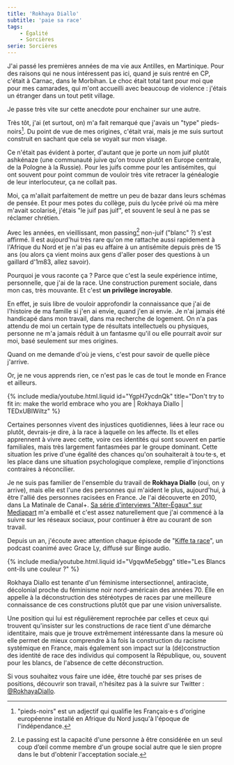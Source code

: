 ```yaml
---
title: 'Rokhaya Diallo'
subtitle: 'paie sa race'
tags:
    - Égalité
    - Sorcières
serie: Sorcières
---
```


J'ai passé les premières années de ma vie aux Antilles, en Martinique. Pour des
raisons qui ne nous intéressent pas ici, quand je suis rentré en CP, c'était à
Carnac, dans le Morbihan. Le choc était total tant pour moi que pour mes
camarades, qui m'ont accueilli avec beaucoup de violence : j'étais un étranger
dans un tout petit village.

Je passe très vite sur cette anecdote pour enchainer sur une autre.

Très tôt, j'ai (et surtout, on) m'a fait remarqué que j'avais un "type"
pieds-noirs[^pn]. Du point de vue de mes origines, c'était vrai, mais je me suis
surtout construit en sachant que cela se voyait sur mon visage.

[^pn]:
    "pieds-noirs" est un adjectif qui qualifie les Français·e·s d'origine
    européenne installé en Afrique du Nord jusqu'à l'époque de l'indépendance.

Ce n'était pas évident à porter, d'autant que je porte un nom juif plutôt
ashkénaze (une communauté juive qu'on trouve plutôt en Europe centrale, de la
Pologne à la Russie). Pour les juifs comme pour les antisémites, qui ont souvent
pour point commun de vouloir très vite retracer la généalogie de leur
interlocuteur, ça ne collait pas.

Moi, ça m'allait parfaitement de mettre un peu de bazar dans leurs schémas de
pensée. Et pour mes potes du collège, puis du lycée privé où ma mère m'avait
scolarisé, j'étais "le juif pas juif", et souvent le seul à ne pas se réclamer
chrétien.

Avec les années, en vieillissant, mon passing[^passing] non-juif ("blanc" ?)
s'est affirmé. Il est aujourd'hui très rare qu'on me rattache aussi rapidement à
l'Afrique du Nord et je n'ai pas eu affaire à un antisémite depuis près de 15
ans (ou alors ça vient moins aux gens d'aller poser des questions à un gaillard
d'1m83, allez savoir).

[^passing]:
    Le passing est la capacité d'une personne à être considérée en un seul coup
    d’œil comme membre d'un groupe social autre que le sien propre dans le but
    d'obtenir l'acceptation sociale.

Pourquoi je vous raconte ça ? Parce que c'est la seule expérience intime,
personnelle, que j'ai de la race. Une construction purement sociale, dans mon
cas, très mouvante. Et c'est **un privilège incroyable**.

En effet, je suis libre de vouloir approfondir la connaissance que j'ai de
l'histoire de ma famille si j'en ai envie, quand j'en ai envie. Je n'ai jamais
été handicapé dans mon travail, dans ma recherche de logement. On n'a pas
attendu de moi un certain type de résultats intellectuels ou physiques, personne
ne m'a jamais réduit à un fantasme qu'il ou elle pourrait avoir sur moi, basé
seulement sur mes origines.

Quand on me demande d'où je viens, c'est pour savoir de quelle pièce j'arrive.

Or, je ne vous apprends rien, ce n'est pas le cas de tout le monde en France et
ailleurs.

{% include media/youtube.html.liquid id="YgpH7ycdnQk" title="Don't try to fit in: make the world embrace who you are | Rokhaya Diallo | TEDxUBIWiltz" %}

Certaines personnes vivent des injustices quotidiennes, liées à leur race ou
plutôt, devrais-je dire, à la race à laquelle on les affecte. Ils et elles
apprennent à vivre avec cette, voire ces identités qui sont souvent en partie
familiales, mais très largement fantasmées par le groupe dominant. Cette
situation les prive d'une égalité des chances qu'on souhaiterait à tou·te·s, et
les place dans une situation psychologique complexe, remplie d'injonctions
contraires à réconcilier.

Je ne suis pas familier de l'ensemble du travail de **Rokhaya Diallo** (oui, on
y arrive), mais elle est l'une des personnes qui m'aident le plus, aujourd'hui,
à être l'allié des personnes racisées en France. Je l'ai découverte en 2010,
dans La Matinale de Canal+.
[Sa série d'interviews "Alter-Égaux" sur Mediapart](https://www.mediapart.fr/studio/videos/emissions/alter-egaux)
m'a emballé et c'est assez naturellement que j'ai commencé à la suivre sur les
réseaux sociaux, pour continuer à être au courant de son travail.

Depuis un an, j'écoute avec attention chaque épisode de
"[Kiffe ta race](https://www.binge.audio/category/kiffetarace/)", un podcast
coanimé avec Grace Ly, diffusé sur Binge audio.

{% include media/youtube.html.liquid id="VgqwMe5ebgg" title="Les Blancs ont-ils une couleur ?" %}

Rokhaya Diallo est tenante d'un féminisme intersectionnel, antiraciste,
décolonial proche du féminisme noir nord-américain des années 70. Elle en
appelle à la déconstruction des stéréotypes de races par une meilleure
connaissance de ces constructions plutôt que par une vision universaliste.

Une position qui lui est régulièrement reprochée par celles et ceux qui trouvent
qu'insister sur les constructions de race tient d'une démarche identitaire, mais
que je trouve extrêmement intéressante dans la mesure où elle permet de mieux
comprendre à la fois la construction du racisme systémique en France, mais
également son impact sur la (dé)construction des identité de race des individus
qui composent la République, ou, souvent pour les blancs, de l'absence de cette
déconstruction.

Si vous souhaitez vous faire une idée, être touché par ses prises de positions,
découvrir son travail, n'hésitez pas à la suivre sur Twitter :
[@RokhayaDiallo](https://twitter.com/RokhayaDiallo).
